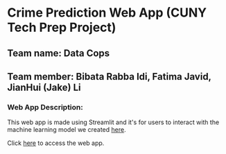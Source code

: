 # Crime Prediction Web App (CUNY Tech Prep Project)

## Team name: Data Cops
## Team member: Bibata Rabba Idi, Fatima Javid, JianHui (Jake) Li

### Web App Description:

This web app is made using Streamlit and it's for users to interact with the machine learning model we created [here]().

Click [here]() to access the web app.
